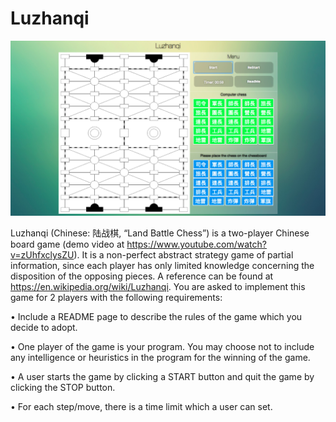 # Luzhanqi
<img src="https://github.com/wongkaho2626/Luzhanqi/blob/master/Figure%201.png"/>

Luzhanqi (Chinese: 陆战棋, “Land Battle Chess”) is a two-player Chinese board game (demo video at https://www.youtube.com/watch?v=zUhfxclysZU). It is a non-perfect abstract strategy game of partial information, since each player has only limited knowledge concerning the disposition of the opposing pieces. A reference can be found at https://en.wikipedia.org/wiki/Luzhanqi. You are asked to implement this game for 2 players with the following requirements:

• Include a README page to describe the rules of the game which you decide to adopt.

• One player of the game is your program. You may choose not to include any intelligence or heuristics in the program for the winning of the game.

• A user starts the game by clicking a START button and quit the game by clicking the STOP button.

• For each step/move, there is a time limit which a user can set.
